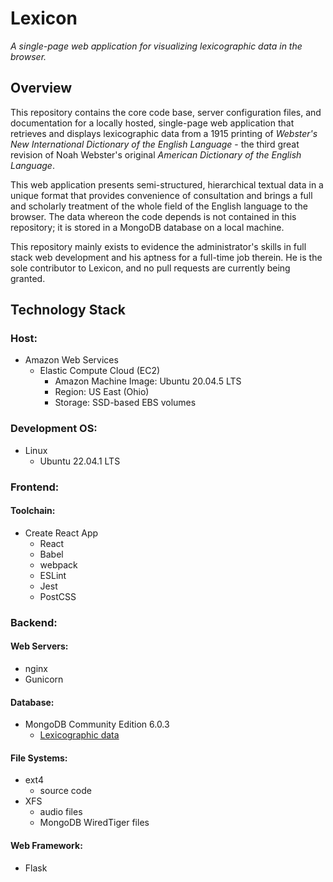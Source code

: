 # Lexicon

*A single-page web application for visualizing lexicographic data in the
browser.*

## Overview

This repository contains the core code base, server configuration files,
and documentation for a locally hosted, single-page web application that
retrieves and displays lexicographic data from a 1915 printing of
*Webster's New International Dictionary of the English Language* - the
third great revision of Noah Webster's original *American Dictionary of
the English Language*.

This web application presents semi-structured, hierarchical textual data
in a unique format that provides convenience of consultation and brings
a full and scholarly treatment of the whole field of the English
language to the browser. The data whereon the code depends is not
contained in this repository; it is stored in a MongoDB database on a
local machine.

This repository mainly exists to evidence the administrator's skills in
full stack web development and his aptness for a full-time job therein.
He is the sole contributor to Lexicon, and no pull requests are
currently being granted.

## Technology Stack

### Host:
* Amazon Web Services
   * Elastic Compute Cloud (EC2)
      * Amazon Machine Image: Ubuntu 20.04.5 LTS
      * Region: US East (Ohio)
      * Storage: SSD-based EBS volumes

### Development OS:
* Linux
   * Ubuntu 22.04.1 LTS

### Frontend:
#### Toolchain:
* Create React App
   * React
   * Babel
   * webpack
   * ESLint
   * Jest
   * PostCSS

### Backend:
#### Web Servers:
* nginx
* Gunicorn
#### Database:
* MongoDB Community Edition 6.0.3
   * [Lexicographic data](/backend/data_sample.json)
#### File Systems:
* ext4
   * source code
* XFS
   * audio files
   * MongoDB WiredTiger files
#### Web Framework:
* Flask
